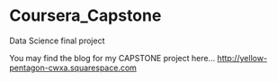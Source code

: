 # Coursera_Capstone
Data Science final project

You may find the blog for my CAPSTONE project here...
http://yellow-pentagon-cwxa.squarespace.com
